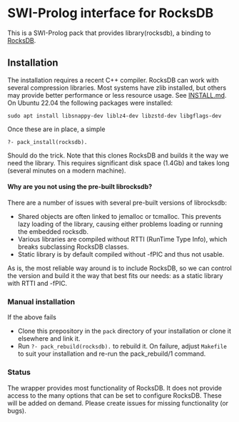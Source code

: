 # SWI-Prolog interface for RocksDB

This is a SWI-Prolog pack that   provides library(rocksdb), a binding to
[RocksDB](http://rocksdb.org/).

## Installation

The installation requires a recent C++   compiler. RocksDB can work with
several compression libraries. Most  systems   have  zlib installed, but
others may provide better  performance  or   less  resource  usage.  See
[INSTALL.md](https://github.com/facebook/rocksdb/blob/master/INSTALL.md).
On Ubuntu 22.04 the following packages were installed:

    sudo apt install libsnappy-dev liblz4-dev libzstd-dev libgflags-dev

Once these are in place, a simple

    ?- pack_install(rocksdb).

Should do the trick. Note that this clones RocksDB and builds it the way
we need the library. This requires   significant  disk space (1.4Gb) and
takes long (several minutes on a modern machine).

#### Why are you not using the pre-built librocksdb?

There are a  number  of  issues   with  several  pre-built  versions  of
librocksdb:

  - Shared objects are often linked to jemalloc or tcmalloc. This
    prevents lazy loading of the library, causing either problems
    loading or running the embedded rocksdb.
  - Various libraries are compiled without RTTI (RunTime Type Info),
    which breaks subclassing RocksDB classes.
  - Static library is by default compiled without -fPIC and thus not
    usable.

As is, the most reliable way around  is   to  include RocksDB, so we can
control the version and build it the way  that best fits our needs: as a
static library with RTTI and -fPIC.


### Manual installation

If the above fails

  - Clone this prepository in the `pack` directory of your installation
    or clone it elsewhere and link it.
  - Run `?- pack_rebuild(rocksdb).` to rebuild it.  On failure, adjust
    `Makefile` to suit your installation and re-run the pack_rebuild/1
    command.

### Status

The wrapper provides most functionality of  RocksDB. It does not provide
access to the many options that can   be set to configure RocksDB. These
will be added on demand. Please  create issues for missing functionality
(or bugs).


